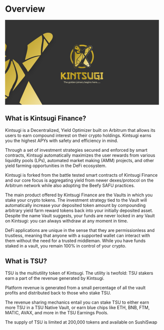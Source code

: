 # Overview

![](<.gitbook/assets/Kintsugi copyeeee.jpg>)

## What is Kintsugi Finance?

Kintsugi is a Decentralized, Yield Optimizer built on Arbitrum that allows its users to earn compound interest on their crypto holdings. Kintsugi earns you the highest APYs with safety and efficiency in mind.

Through a set of investment strategies secured and enforced by smart contracts, Kintsugi automatically maximizes the user rewards from various liquidity pools (LPs),‌ ‌automated market making (AMM) projects,‌ ‌and‌ ‌other yield‌ farming ‌opportunities in the DeFi ecosystem.

Kintsugi is forked from the battle tested smart contracts of Kintsugi Finance and our core focus is aggregating yield from newer dexes/protocol on the Arbitrum network while also adopting the Beefy SAFU practices.

The main product offered by Kintsugi Finance are the Vaults in which you stake your crypto tokens. The investment strategy tied to the Vault will automatically increase your deposited token amount by compounding arbitrary yield farm reward tokens back into your initially deposited asset. Despite the name Vault suggests, your funds are never locked in any Vault on Kintsugi: you can always withdraw at any moment in time.

DeFi applications are unique in the sense that they are permissionless and trustless, meaning that anyone with a supported wallet can interact with them without the need for a trusted middleman. While you have funds staked in a vault, you remain 100% in control of your crypto.

## What is TSU?

TSU is the multiutility token of Kintsugi. The utility is twofold: TSU stakers earn a part of the revenue generated by Kintsugi.

Platform revenue is generated from a small percentage of all the vault profits and distributed back to those who stake TSU.

The revenue sharing mechanics entail you can stake TSU to either earn more TSU in a TSU Native Vault, or earn blue chips like ETH, BNB, FTM, MATIC, AVAX, and more in the TSU Earnings Pools.

The supply of TSU is limited at 200,000 tokens and available on SushiSwap
